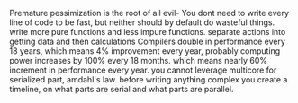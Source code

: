 Premature pessimization is the root of all evil- You dont need to write every line of code to be fast, but neither should by default do wasteful things.
write more pure functions and less impure functions.
separate actions into getting data and then calculations
Compilers double in performance every 18 years, which means 4% improvement every year, probably
computing power increases by 100% every 18 months. which means nearly 60% increment in performance every year.
you cannot leverage multicore for serialized part, amdahl's law. 
before writing anything complex you create a timeline, on what parts are serial and what parts are parallel. 

